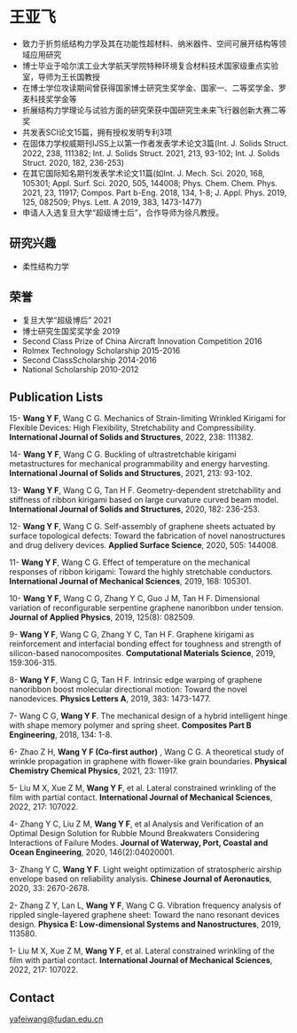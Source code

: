 # 王亚飞

- 致力于折剪纸结构力学及其在功能性超材料、纳米器件、空间可展开结构等领域应用研究
- 博士毕业于哈尔滨工业大学航天学院特种环境复合材料技术国家级重点实验室，导师为王长国教授
- 在博士学位攻读期间曾获得国家博士研究生奖学金、国家一、二等奖学金、罗麦科技奖学金等
- 折展结构力学理论与试验方面的研究荣获中国研究生未来飞行器创新大赛二等奖
- 共发表SCI论文15篇，拥有授权发明专利3项
- 在固体力学权威期刊IJSS上以第一作者发表学术论文3篇(Int. J. Solids Struct. 2022, 238, 111382; Int. J. Solids Struct. 2021, 213, 93-102; Int. J. Solids Struct. 2020, 182, 236-253)
- 在其它国际知名期刊发表学术论文11篇(如Int. J. Mech. Sci. 2020, 168, 105301; Appl. Surf. Sci. 2020, 505, 144008; Phys. Chem. Chem. Phys. 2021, 23, 11917; Compos. Part b-Eng. 2018, 134, 1-8; J. Appl. Phys. 2019, 125, 082509; Phys. Lett. A 2019, 383, 1473-1477)
- 申请人入选复旦大学“超级博士后”，合作导师为徐凡教授。

## 研究兴趣

- 柔性结构力学

## 荣誉

- 复旦大学“超级博后” 2021
- 博士研究生国奖奖学金 2019
- Second Class Prize of China Aircraft Innovation Competition 2016
- Rolmex Technology Scholarship 2015-2016
- Second ClassScholarship 2014-2016
- National Scholarship 2010-2012

## Publication Lists

15-	**Wang Y F**, Wang C G. Mechanics of Strain-limiting Wrinkled Kirigami for Flexible Devices: High Flexibility, Stretchability and Compressibility. **International Journal of Solids and Structures**, 2022, 238: 111382.

14-	**Wang Y F**, Wang C G. Buckling of ultrastretchable kirigami metastructures for mechanical programmability and energy harvesting. **International Journal of Solids and Structures**, 2021, 213: 93-102.

13-	**Wang Y F**, Wang C G, Tan H F. Geometry-dependent stretchability and stiffness of ribbon kirigami based on large curvature curved beam model. **International Journal of Solids and Structures**, 2020, 182: 236-253.

12-	**Wang Y F**, Wang C G. Self-assembly of graphene sheets actuated by surface topological defects: Toward the fabrication of novel nanostructures and drug delivery devices. **Applied Surface Science**, 2020, 505: 144008.

11-	**Wang Y F**, Wang C G. Effect of temperature on the mechanical responses of ribbon kirigami: Toward the highly stretchable conductors. **International Journal of Mechanical Sciences**, 2019, 168: 105301.

10-	**Wang Y F**, Wang C G, Zhang Y C, Guo J M, Tan H F. Dimensional variation of reconfigurable serpentine graphene nanoribbon under tension. **Journal of Applied Physics**, 2019, 125(8): 082509.

9-	**Wang Y F**, Wang C G, Zhang Y C, Tan H F. Graphene kirigami as reinforcement and interfacial bonding effect for toughness and strength of silicon-based nanocomposites. **Computational Materials Science**, 2019, 159:306-315.

8-	**Wang Y F**, Wang C G, Tan H F. Intrinsic edge warping of graphene nanoribbon boost molecular directional motion: Toward the novel nanodevices. **Physics Letters A**, 2019, 383: 1473-1477.

7-	Wang C G, **Wang Y F**. The mechanical design of a hybrid intelligent hinge with shape memory polymer and spring sheet. **Composites Part B Engineering**, 2018, 134: 1-8.

6- Zhao Z H, **Wang Y F (Co-first author)** , Wang C G. A theoretical study of wrinkle propagation in graphene with flower-like grain boundaries. **Physical Chemistry Chemical Physics**, 2021, 23: 11917.

5- Liu M X, Xue Z M, **Wang Y F**, et al. Lateral constrained wrinkling of the film with partial contact. **International Journal of Mechanical Sciences**, 2022, 217: 107022.

4- Zhang Y C, Liu Z M, **Wang Y F**, et al Analysis and Verification of an Optimal Design Solution for Rubble Mound Breakwaters Considering Interactions of Failure Modes. **Journal of Waterway, Port, Coastal and Ocean Engineering**, 2020, 146(2):04020001.

3- Zhang Y C, **Wang Y F**. Light weight optimization of stratospheric airship envelope based on reliability analysis. **Chinese Journal of Aeronautics**, 2020, 33: 2670-2678.

2- Zhang Z Y, Lan L, **Wang Y F**, Wang C G. Vibration frequency analysis of rippled single-layered graphene sheet: Toward the nano resonant devices design. **Physica E: Low-dimensional Systems and Nanostructures**, 2019, 113580.

1- Liu M X, Xue Z M, **Wang Y F**, et al. Lateral constrained wrinkling of the film with partial contact. **International Journal of Mechanical Sciences**, 2022, 217: 107022.

## Contact

yafeiwang@fudan.edu.cn
